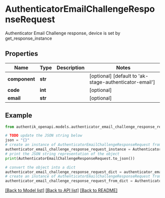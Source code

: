 # AuthenticatorEmailChallengeResponseRequest

Authenticator Email Challenge response, device is set by get_response_instance

## Properties

Name | Type | Description | Notes
------------ | ------------- | ------------- | -------------
**component** | **str** |  | [optional] [default to 'ak-stage-authenticator-email']
**code** | **int** |  | [optional] 
**email** | **str** |  | [optional] 

## Example

```python
from authentik_openapi.models.authenticator_email_challenge_response_request import AuthenticatorEmailChallengeResponseRequest

# TODO update the JSON string below
json = "{}"
# create an instance of AuthenticatorEmailChallengeResponseRequest from a JSON string
authenticator_email_challenge_response_request_instance = AuthenticatorEmailChallengeResponseRequest.from_json(json)
# print the JSON string representation of the object
print(AuthenticatorEmailChallengeResponseRequest.to_json())

# convert the object into a dict
authenticator_email_challenge_response_request_dict = authenticator_email_challenge_response_request_instance.to_dict()
# create an instance of AuthenticatorEmailChallengeResponseRequest from a dict
authenticator_email_challenge_response_request_from_dict = AuthenticatorEmailChallengeResponseRequest.from_dict(authenticator_email_challenge_response_request_dict)
```
[[Back to Model list]](../README.md#documentation-for-models) [[Back to API list]](../README.md#documentation-for-api-endpoints) [[Back to README]](../README.md)


